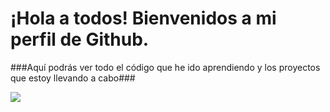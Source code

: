 # ¡Hola a todos! Bienvenidos a mi perfil de Github.

###Aquí podrás ver todo el código que he ido aprendiendo y los proyectos que estoy llevando a cabo###

![](https://www.google.com/imgres?imgurl=https%3A%2F%2Fwww.iberclase.com%2Fwp-content%2Fuploads%2F2020%2F02%2Feducacion-en-valores.jpg&tbnid=qsUHaAIYu8wVeM&vet=12ahUKEwiz4Z3biL7_AhX7nCcCHcStCEsQMygAegUIARDmAQ..i&imgrefurl=https%3A%2F%2Fwww.iberclase.com%2Fblog%2Feducacion-en-valores-que-es-y-para-que-sirve%2F&docid=qxJDVKndEWdR_M&w=700&h=288&q=valores%20de%20la%20educacion&ved=2ahUKEwiz4Z3biL7_AhX7nCcCHcStCEsQMygAegUIARDmAQ)
